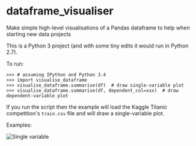 # dataframe_visualiser
Make simple high-level visualisations of a Pandas dataframe to help when starting new data projects

This is a Python 3 project (and with some tiny edits it would run in Python 2.7).

To run:

    >>> # assuming IPython and Python 3.4
    >>> import visualise_dataframe
    >>> visualise_dataframe.summarise(df)  # draw single-variable plot
    >>> visualise_dataframe.summarise(df, dependent_col=xxx)  # draw dependent-variable plot

If you run the script then the example will load the Kaggle Titanic competition's `train.csv` file and will draw a single-variable plot.

Examples:

![Single variable](https://github.com/ianozsvald/dataframe_visualiser/blob/master/example_titanic_single_variable.png)
